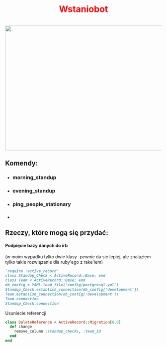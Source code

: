 <h1 style="justify-content: center; display:grid; color:red;">Wstaniobot</h1>

<div align="center">
	<br>	
		<img src="styles.svg" width="800" height="400" alt="">
	<br>
</div>

## Komendy:
- ### morning_standup 
- ### evening_standup 
- ### ping_people_stationary
- ###
## Rzeczy, które mogą się przydać:


<h4>Podpięcie bazy danych do irb</h4>

(w moim wypadku tylko dwie klasy-
pewnie da sie lepiej, ale znalazłem tylko takie rozwiązanie dla ruby'ego z rake'iem)
```ruby
`require 'active_record'
class Standup_Check < ActiveRecord::Base; end
class Team < ActiveRecord::Base; end
db_config = YAML.load_file('config/postgresql.yml')
Standup_Check.establish_connection(db_config['development'])
Team.establish_connection(db_config['development'])
Team.connection
Standup_Check.connection`
```
Usuniecie referencji 
```ruby
class DeleteReference < ActiveRecord::Migration[6.0]
  def change
    remove_column :standup_checks, :team_id
  end
end

```